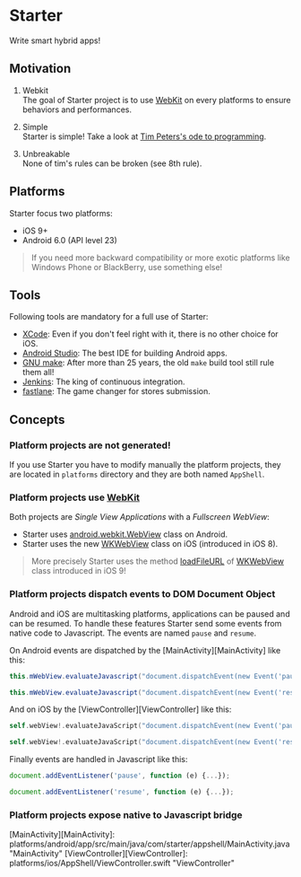 # Starter

Write smart hybrid apps!

## Motivation

1. Webkit  
   The goal of Starter project is to use [WebKit][WebKit] on every platforms to ensure behaviors and performances.

2. Simple  
   Starter is simple! Take a look at [Tim Peters's ode to programming][Tim Peters's ode to programming].

3. Unbreakable  
   None of tim's rules can be broken (see 8th rule).

## Platforms

Starter focus two platforms:

* iOS 9+
* Android 6.0 (API level 23)

> If you need more backward compatibility or more exotic platforms like Windows Phone or BlackBerry, use something else!

## Tools

Following tools are mandatory for a full use of Starter:

* [XCode][XCode]: Even if you don't feel right with it, there is no other choice for iOS.
* [Android Studio][Android Studio]: The best IDE for building Android apps.
* [GNU make][GNU make]: After more than 25 years, the old `make` build tool still rule them all!
* [Jenkins][Jenkins]: The king of continuous integration.
* [fastlane][fastlane]: The game changer for stores submission.

## Concepts

### Platform projects are not generated!

If you use Starter you have to modify manually the platform projects, they are located in `platforms` directory and they are both named `AppShell`.

### Platform projects use [WebKit][WebKit]

Both projects are *Single View Applications* with a *Fullscreen WebView*:
* Starter uses [android.webkit.WebView][android.webkit.WebView] class on Android.
* Starter uses the new [WKWebView][WKWebView] class on iOS (introduced in iOS 8).

> More precisely Starter uses the method [loadFileURL][loadFileURL] of [WKWebView][WKWebView] class introduced in iOS 9!

### Platform projects dispatch events to DOM Document Object

Android and iOS are multitasking platforms, applications can be paused and can be resumed. To handle these features Starter send some events from native code to Javascript. The events are named `pause` and `resume`.

On Android events are dispatched by the [MainActivity][MainActivity] like this:

```java
this.mWebView.evaluateJavascript("document.dispatchEvent(new Event('pause'));", null);
```

```java
this.mWebView.evaluateJavascript("document.dispatchEvent(new Event('resume'));", null);
```

And on iOS by the [ViewController][ViewController] like this:

```swift
self.webView!.evaluateJavaScript("document.dispatchEvent(new Event('pause'));", completionHandler: nil)
```

```swift
self.webView!.evaluateJavaScript("document.dispatchEvent(new Event('resume'));", completionHandler: nil)
```

Finally events are handled in Javascript like this:

```javascript
document.addEventListener('pause', function (e) {...});
```

```javascript
document.addEventListener('resume', function (e) {...});
```

### Platform projects expose native to Javascript bridge




[WebKit]: https://webkit.org/ "WebKit"
[Tim Peters's ode to programming]: https://www.python.org/dev/peps/pep-0020/ "The zen of python"
[XCode]: https://itunes.apple.com/en/app/xcode/id497799835?mt=12 "XCode"
[Android Studio]: https://developer.android.com/studio/index.html "Android Studio"
[GNU make]: https://www.gnu.org/software/make/manual/make.html "GNU make"
[Jenkins]: https://jenkins.io/ "Jenkins"
[fastlane]: https://fastlane.tools/ "fastlane"
[android.webkit.WebView]: https://developer.android.com/reference/android/webkit/WebView.html "android.webkit.WebView"
[WKWebView]: https://developer.apple.com/library/mac/documentation/WebKit/Reference/WKWebView_Ref/ "WKWebView"
[loadFileURL]: https://developer.apple.com/library/mac/documentation/WebKit/Reference/WKWebView_Ref/#//apple_ref/occ/instm/WKWebView/loadFileURL:allowingReadAccessToURL: "loadFileURL"
[MainActivity][MainActivity]: platforms/android/app/src/main/java/com/starter/appshell/MainActivity.java "MainActivity"
[ViewController][ViewController]: platforms/ios/AppShell/ViewController.swift "ViewController"
